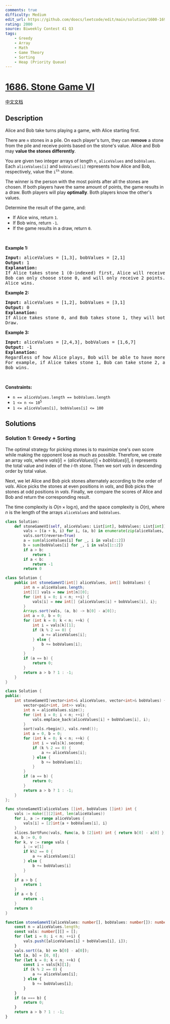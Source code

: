 ```yaml
---
comments: true
difficulty: Medium
edit_url: https://github.com/doocs/leetcode/edit/main/solution/1600-1699/1686.Stone%20Game%20VI/README_EN.md
rating: 2000
source: Biweekly Contest 41 Q3
tags:
    - Greedy
    - Array
    - Math
    - Game Theory
    - Sorting
    - Heap (Priority Queue)
---
```


<!-- problem:start -->

# [1686. Stone Game VI](https://leetcode.com/problems/stone-game-vi)

[中文文档](/solution/1600-1699/1686.Stone%20Game%20VI/README.md)

## Description

<p>Alice and Bob take turns playing a game, with Alice starting first.</p>

<p>There are <code>n</code> stones in a pile. On each player&#39;s turn, they can <strong>remove</strong> a stone from the pile and receive points based on the stone&#39;s value. Alice and Bob may <strong>value the stones differently</strong>.</p>

<p>You are given two integer arrays of length <code>n</code>, <code>aliceValues</code> and <code>bobValues</code>. Each <code>aliceValues[i]</code> and <code>bobValues[i]</code> represents how Alice and Bob, respectively, value the <code>i<sup>th</sup></code> stone.</p>

<p>The winner is the person with the most points after all the stones are chosen. If both players have the same amount of points, the game results in a draw. Both players will play <strong>optimally</strong>.&nbsp;Both players know the other&#39;s values.</p>

<p>Determine the result of the game, and:</p>

<ul>
	<li>If Alice wins, return <code>1</code>.</li>
	<li>If Bob wins, return <code>-1</code>.</li>
	<li>If the game results in a draw, return <code>0</code>.</li>
</ul>

<p>&nbsp;</p>
<p><strong class="example">Example 1:</strong></p>

<pre>
<strong>Input:</strong> aliceValues = [1,3], bobValues = [2,1]
<strong>Output:</strong> 1
<strong>Explanation:</strong>
If Alice takes stone 1 (0-indexed) first, Alice will receive 3 points.
Bob can only choose stone 0, and will only receive 2 points.
Alice wins.
</pre>

<p><strong class="example">Example 2:</strong></p>

<pre>
<strong>Input:</strong> aliceValues = [1,2], bobValues = [3,1]
<strong>Output:</strong> 0
<strong>Explanation:</strong>
If Alice takes stone 0, and Bob takes stone 1, they will both have 1 point.
Draw.
</pre>

<p><strong class="example">Example 3:</strong></p>

<pre>
<strong>Input:</strong> aliceValues = [2,4,3], bobValues = [1,6,7]
<strong>Output:</strong> -1
<strong>Explanation:</strong>
Regardless of how Alice plays, Bob will be able to have more points than Alice.
For example, if Alice takes stone 1, Bob can take stone 2, and Alice takes stone 0, Alice will have 6 points to Bob&#39;s 7.
Bob wins.
</pre>

<p>&nbsp;</p>
<p><strong>Constraints:</strong></p>

<ul>
	<li><code>n == aliceValues.length == bobValues.length</code></li>
	<li><code>1 &lt;= n &lt;= 10<sup>5</sup></code></li>
	<li><code>1 &lt;= aliceValues[i], bobValues[i] &lt;= 100</code></li>
</ul>

## Solutions

<!-- solution:start -->

### Solution 1: Greedy + Sorting

The optimal strategy for picking stones is to maximize one's own score while making the opponent lose as much as possible. Therefore, we create an array $vals$, where $vals[i] = (aliceValues[i] + bobValues[i], i)$ represents the total value and index of the $i$-th stone. Then we sort $vals$ in descending order by total value.

Next, we let Alice and Bob pick stones alternately according to the order of $vals$. Alice picks the stones at even positions in $vals$, and Bob picks the stones at odd positions in $vals$. Finally, we compare the scores of Alice and Bob and return the corresponding result.

The time complexity is $O(n \times \log n)$, and the space complexity is $O(n)$, where $n$ is the length of the arrays `aliceValues` and `bobValues`.

<!-- tabs:start -->

```python
class Solution:
    def stoneGameVI(self, aliceValues: List[int], bobValues: List[int]) -> int:
        vals = [(a + b, i) for i, (a, b) in enumerate(zip(aliceValues, bobValues))]
        vals.sort(reverse=True)
        a = sum(aliceValues[i] for _, i in vals[::2])
        b = sum(bobValues[i] for _, i in vals[1::2])
        if a > b:
            return 1
        if a < b:
            return -1
        return 0
```

```java
class Solution {
    public int stoneGameVI(int[] aliceValues, int[] bobValues) {
        int n = aliceValues.length;
        int[][] vals = new int[n][0];
        for (int i = 0; i < n; ++i) {
            vals[i] = new int[] {aliceValues[i] + bobValues[i], i};
        }
        Arrays.sort(vals, (a, b) -> b[0] - a[0]);
        int a = 0, b = 0;
        for (int k = 0; k < n; ++k) {
            int i = vals[k][1];
            if (k % 2 == 0) {
                a += aliceValues[i];
            } else {
                b += bobValues[i];
            }
        }
        if (a == b) {
            return 0;
        }
        return a > b ? 1 : -1;
    }
}
```

```cpp
class Solution {
public:
    int stoneGameVI(vector<int>& aliceValues, vector<int>& bobValues) {
        vector<pair<int, int>> vals;
        int n = aliceValues.size();
        for (int i = 0; i < n; ++i) {
            vals.emplace_back(aliceValues[i] + bobValues[i], i);
        }
        sort(vals.rbegin(), vals.rend());
        int a = 0, b = 0;
        for (int k = 0; k < n; ++k) {
            int i = vals[k].second;
            if (k % 2 == 0) {
                a += aliceValues[i];
            } else {
                b += bobValues[i];
            }
        }
        if (a == b) {
            return 0;
        }
        return a > b ? 1 : -1;
    }
};
```

```go
func stoneGameVI(aliceValues []int, bobValues []int) int {
	vals := make([][2]int, len(aliceValues))
	for i, a := range aliceValues {
		vals[i] = [2]int{a + bobValues[i], i}
	}
	slices.SortFunc(vals, func(a, b [2]int) int { return b[0] - a[0] })
	a, b := 0, 0
	for k, v := range vals {
		i := v[1]
		if k%2 == 0 {
			a += aliceValues[i]
		} else {
			b += bobValues[i]
		}
	}
	if a > b {
		return 1
	}
	if a < b {
		return -1
	}
	return 0
}
```

```ts
function stoneGameVI(aliceValues: number[], bobValues: number[]): number {
    const n = aliceValues.length;
    const vals: number[][] = [];
    for (let i = 0; i < n; ++i) {
        vals.push([aliceValues[i] + bobValues[i], i]);
    }
    vals.sort((a, b) => b[0] - a[0]);
    let [a, b] = [0, 0];
    for (let k = 0; k < n; ++k) {
        const i = vals[k][1];
        if (k % 2 == 0) {
            a += aliceValues[i];
        } else {
            b += bobValues[i];
        }
    }
    if (a === b) {
        return 0;
    }
    return a > b ? 1 : -1;
}
```

<!-- tabs:end -->

<!-- solution:end -->

<!-- problem:end -->
